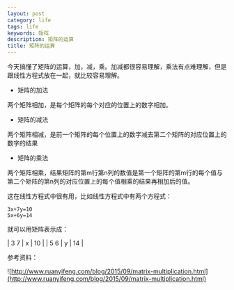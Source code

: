 ```yaml
---
layout: post
category: life
tags: life
keywords: 矩阵
description: 矩阵的运算
title: 矩阵的运算
---
```


今天搞懂了矩阵的运算，加，减，乘。加减都很容易理解，乘法有点难理解，但是跟线性方程式放在一起，就比较容易理解。
* 矩阵的加法

两个矩阵相加，是每个矩阵的每个对应的位置上的数字相加。

* 矩阵的减法

两个矩阵相减，是前一个矩阵的每个位置上的数字减去第二个矩阵的对应位置上的数字的结果

* 矩阵的乘法

两个矩阵相乘，结果矩阵的第m行第n列的数值是第一个矩阵的第m行的每个值与第二个矩阵的第n列的对应位置上的每个值相乘的结果再相加后的值。

这在线性方程式中很有用，比如线性方程式中有两个方程式：

```
3x+7y=10
5x+6y=14
```

就可以用矩阵表示成：

| 3  7 | x | 10 |
| 5  6 | y | 14 |


参考资料：

![http://www.ruanyifeng.com/blog/2015/09/matrix-multiplication.html](http://www.ruanyifeng.com/blog/2015/09/matrix-multiplication.html)


